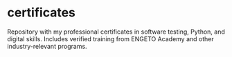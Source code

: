 # certificates
Repository with my professional certificates in software testing, Python, and digital skills. Includes verified training from ENGETO Academy and other industry-relevant programs.
